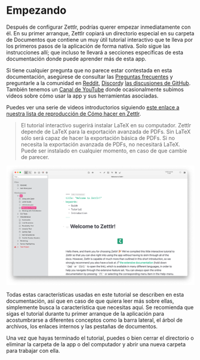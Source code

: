 # Empezando

Después de configurar  Zettlr, podrías querer empezar inmediatamente con él.  En su primer arranque, Zettlr copiará un directorio especial en su carpeta de  Documentos que contiene un muy útil tutorial interactivo que te lleva por  los primeros pasos de la aplicación de forma nativa. Solo sigue las instrucciones allí; que incluso te llevará a secciones específicas de esta documentación donde puede aprender más de esta app.

Si tiene cualquier pregunta que no parece estar contestada en esta documentación, asegúrese de consultar las  [Preguntas frecuentes](faq.md) y preguntarle a la comunidad en  [Reddit](https://www.reddit.com/r/Zettlr/), [Discord](https://discord.com/invite/PcfS3DM9Xj)y [las discusiones de GitHub](https://github.com/Zettlr/Zettlr/discussions). También tenemos un  [Canal de YouTube](https://www.youtube.com/c/Zettlr/) donde ocasionalmente subimos videos sobre cómo usar la app y sus herramientas asociadas.

Puedes ver una serie de videos introductorios siguiendo [este enlace a nuestra lista de reproducción de Cómo hacer en  Zettlr](https://www.youtube.com/playlist?list=PL2ydvDwV-1u5ncnkxQWZhbHQdwpY2fx5f).

> El tutorial interactivo sugerirá instalar LaTeX en su computador. Zettlr depende de LaTeX para la exportación avanzada de PDFs. Sin LaTeX sólo será capaz de hacer la exportación básica de PDFs. Si no necesita la exportación avanzada de  PDFs, no necesitará LaTeX. Puede ser instalado en cualquier momento, en caso de que cambie de parecer.

![Una captura de pantalla de la aplicación en su primer arranque en  macOS](img/first_start.png)

Todas estas características usadas en este tutorial se describen en esta documentación, así que en caso de que quiera leer más sobre ellas, simplemente busca la característica que necesitas aquí. Se recomienda que sigas el tutorial durante tu primer arranque de la aplicación para acostumbrarse a diferentes conceptos como la barra lateral, el árbol de archivos, los enlaces internos y las pestañas de documentos.

Una vez que hayas terminado el tutorial, puedes o bien cerrar el directorio o eliminar la carpeta de la app o del computador y abrir una nueva carpeta para trabajar con ella.
